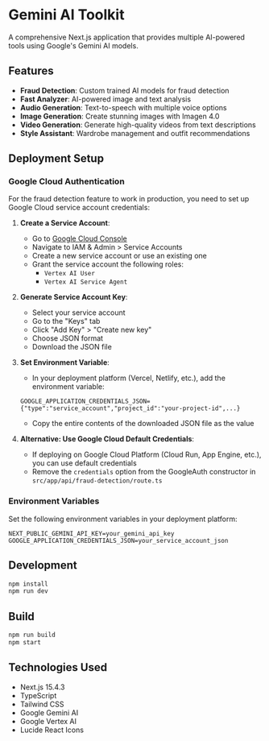 # Gemini AI Toolkit

A comprehensive Next.js application that provides multiple AI-powered tools using Google's Gemini AI models.

## Features

- **Fraud Detection**: Custom trained AI models for fraud detection
- **Fast Analyzer**: AI-powered image and text analysis
- **Audio Generation**: Text-to-speech with multiple voice options
- **Image Generation**: Create stunning images with Imagen 4.0
- **Video Generation**: Generate high-quality videos from text descriptions
- **Style Assistant**: Wardrobe management and outfit recommendations

## Deployment Setup

### Google Cloud Authentication

For the fraud detection feature to work in production, you need to set up Google Cloud service account credentials:

1. **Create a Service Account**:
   - Go to [Google Cloud Console](https://console.cloud.google.com/)
   - Navigate to IAM & Admin > Service Accounts
   - Create a new service account or use an existing one
   - Grant the service account the following roles:
     - `Vertex AI User`
     - `Vertex AI Service Agent`

2. **Generate Service Account Key**:
   - Select your service account
   - Go to the "Keys" tab
   - Click "Add Key" > "Create new key"
   - Choose JSON format
   - Download the JSON file

3. **Set Environment Variable**:
   - In your deployment platform (Vercel, Netlify, etc.), add the environment variable:
   ```
   GOOGLE_APPLICATION_CREDENTIALS_JSON={"type":"service_account","project_id":"your-project-id",...}
   ```
   - Copy the entire contents of the downloaded JSON file as the value

4. **Alternative: Use Google Cloud Default Credentials**:
   - If deploying on Google Cloud Platform (Cloud Run, App Engine, etc.), you can use default credentials
   - Remove the `credentials` option from the GoogleAuth constructor in `src/app/api/fraud-detection/route.ts`

### Environment Variables

Set the following environment variables in your deployment platform:

```
NEXT_PUBLIC_GEMINI_API_KEY=your_gemini_api_key
GOOGLE_APPLICATION_CREDENTIALS_JSON=your_service_account_json
```

## Development

```bash
npm install
npm run dev
```

## Build

```bash
npm run build
npm start
```

## Technologies Used

- Next.js 15.4.3
- TypeScript
- Tailwind CSS
- Google Gemini AI
- Google Vertex AI
- Lucide React Icons
